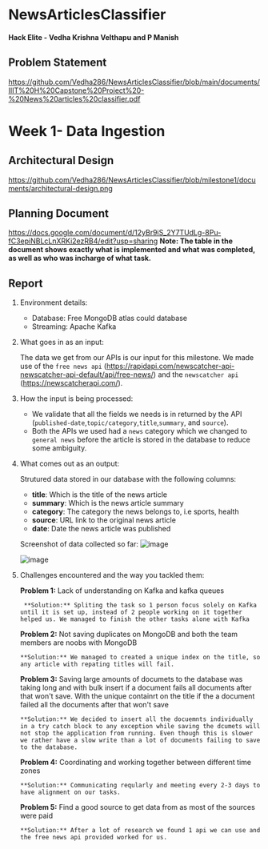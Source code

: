 # NewsArticlesClassifier

#### Hack Elite - **Vedha Krishna Velthapu and P Manish**

## Problem Statement

https://github.com/Vedha286/NewsArticlesClassifier/blob/main/documents/IIIT%20H%20Capstone%20Project%20-%20News%20articles%20classifier.pdf

# Week 1- Data Ingestion

## Architectural Design

https://github.com/Vedha286/NewsArticlesClassifier/blob/milestone1/documents/architectural-design.png

## Planning Document

https://docs.google.com/document/d/12yBr9iS_2Y7TUdLg-8Pu-fC3epiNBLcLnXRKi2ezRB4/edit?usp=sharing
**Note: The table in the document shows exactly what is implemented and what was completed, as well as who was incharge of what task.**

## Report

1.  Environment details:

    - Database: Free MongoDB atlas could database
    - Streaming: Apache Kafka

2.  What goes in as an input:

    The data we get from our APIs is our input for this milestone. We made use of the `free news api` (https://rapidapi.com/newscatcher-api-newscatcher-api-default/api/free-news/) and the `newscatcher api` (https://newscatcherapi.com/).

3.  How the input is being processed:

    - We validate that all the fields we needs is in returned by the API (`published-date`,`topic/category`,`title`,`summary`, and `source`).
    - Both the APIs we used had a `news` category which we changed to `general news` before the article is stored in the database to reduce some ambiguity.

4.  What comes out as an output:

    Strutured data stored in our database with the following columns:

    - **title**: Which is the title of the news article
    - **summary**: Which is the news article summary
    - **category**: The category the news belongs to, i.e sports, health
    - **source**: URL link to the original news article
    - **date**: Date the news article was published

    Screenshot of data collected so far:
    ![image](https://user-images.githubusercontent.com/55736158/136675390-2f918e53-59fb-43f8-a094-07934c14d4fb.png)

    ![image](https://user-images.githubusercontent.com/55736158/136675367-139481b2-60f3-4a75-abd6-2b13b9fb008f.png)

5.  Challenges encountered and the way you tackled them:

    **Problem 1:** Lack of understanding on Kafka and kafka queues

         **Solution:** Spliting the task so 1 person focus solely on Kafka until it is set up, instead of 2 people working on it together helped us. We managed to finish the other tasks alone with Kafka

    **Problem 2:** Not saving duplicates on MongoDB and both the team members are noobs with MongoDB

        **Solution:** We managed to created a unique index on the title, so any article with repating titles will fail.

    **Problem 3:** Saving large amounts of documets to the database was taking long and with bulk insert if a document fails all documents after that won't save. With the unique containrt on the title if the a document failed all the documents after that won't save

        **Solution:** We decided to insert all the docuemnts individually in a try catch block to any exception while saving the dcumets will not stop the application from running. Even though this is slower we rather have a slow write than a lot of documents failing to save to the database.

    **Problem 4:** Coordinating and working together between different time zones

        **Solution:** Communicating reqularly and meeting every 2-3 days to have alignment on our tasks.

    **Problem 5:** Find a good source to get data from as most of the sources were paid

        **Solution:** After a lot of research we found 1 api we can use and the free news api provided worked for us.

